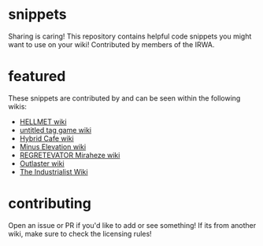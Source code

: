 # snippets
Sharing is caring! This repository contains helpful code snippets you might want to use on your wiki! Contributed by members of the IRWA. 

# featured

These snippets are contributed by and can be seen within the following wikis:
- [HELLMET wiki](https://hellmet.miraheze.org)
- [untitled tag game wiki](https://utg.miraheze.org)
- [Hybrid Cafe wiki](https://hybridcafe.wiki)
- [Minus Elevation wiki](https://minuselevation.miraheze.org)
- [REGRETEVATOR Miraheze wiki](https://regretevator.miraheze.org)
- [Outlaster wiki](https://outlaster.peakprecision.wiki)
- [The Industrialist Wiki](https://industrialist.miraheze.org/)

# contributing
Open an issue or PR if you'd like to add or see something! If its from another wiki, make sure to check the licensing rules! 
